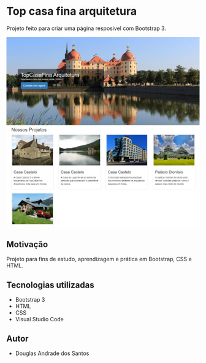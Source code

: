 # Top casa fina arquitetura

Projeto feito para criar uma página resposivel com Bootstrap 3.

![](img1.png)
![](img2.png)


## Motivação

Projeto para fins de estudo, aprendizagem e prática em Bootstrap, CSS e HTML.


## Tecnologias utilizadas

- Bootstrap 3
- HTML
- CSS
- Visual Studio Code


## Autor

- Douglas Andrade dos Santos 